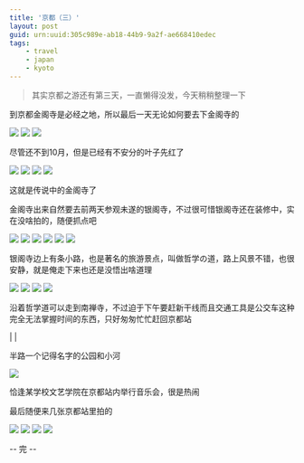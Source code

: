 ```yaml
---
title: '京都（三）'
layout: post
guid: urn:uuid:305c989e-ab18-44b9-9a2f-ae668410edec
tags:
    - travel
    - japan
    - kyoto
---
```


> 其实京都之游还有第三天，一直懒得没发，今天稍稍整理一下                                                                                                                                               

到京都金阁寺是必经之地，所以最后一天无论如何要去下金阁寺的

![](/media/images/2009/10/22/miti-1.jpeg)
![](/media/images/2009/10/22/momiji-1.jpeg)
![](/media/images/2009/10/22/momiji-2.jpeg)

尽管还不到10月，但是已经有不安分的叶子先红了

![](/media/images/2009/10/22/ginkakuji-1.jpeg)
![](/media/images/2009/10/22/ginkakuji-2.jpeg)
![](/media/images/2009/10/22/ginkakuji-3.jpeg)
![](/media/images/2009/10/22/ginkakuji-4.jpeg)

这就是传说中的金阁寺了

金阁寺出来自然要去前两天参观未遂的银阁寺，不过很可惜银阁寺还在装修中，实在没啥拍的，随便抓点吧

![](/media/images/2009/10/22/miti-2.jpeg)
![](/media/images/2009/10/22/miti-3.jpeg)
![](/media/images/2009/10/22/hilltop.jpeg)
![](/media/images/2009/10/22/washer.jpeg)
![](/media/images/2009/10/22/miti-4.jpeg)
![](/media/images/2009/10/22/sansu.jpeg)

银阁寺边上有条小路，也是著名的旅游景点，叫做哲学の道，路上风景不错，也很安静，就是俺走下来也还是没悟出啥道理

![](/media/images/2009/10/22/tetsugakunomiti-1.jpeg)
![](/media/images/2009/10/22/tetsugakunomiti-2.jpeg)
![](/media/images/2009/10/22/momiji-3.jpeg)
![](/media/images/2009/10/22/tetsugakunomiti-3.jpeg)

沿着哲学道可以走到南禅寺，不过迫于下午要赶新干线而且交通工具是公交车这种完全无法掌握时间的东西，只好匆匆忙忙赶回京都站

|[](/media/images/2009/10/22/kouen-1.jpeg)
|[](/media/images/2009/10/22/kouen-2.jpeg)

半路一个记得名字的公园和小河

![](/media/images/2009/10/22/consato.jpeg)

恰逢某学校文艺学院在京都站内举行音乐会，很是热闹

最后随便来几张京都站里拍的

![](/media/images/2009/10/22/kyotoeki-1.jpeg)
![](/media/images/2009/10/22/kyotoeki-2.jpeg)
![](/media/images/2009/10/22/bird.jpeg)
![](/media/images/2009/10/22/kyotoeki-3.jpeg)

-- 完 --

